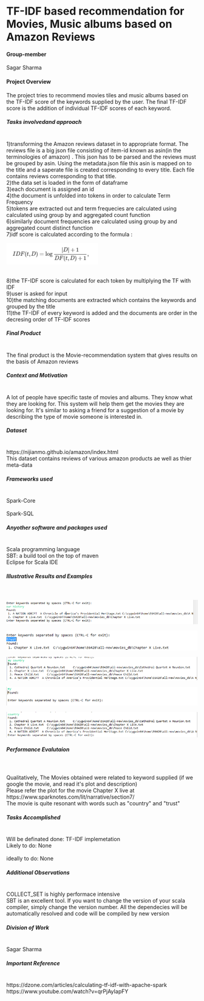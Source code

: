 # TF-IDF based recommendation for Movies, Music albums based on Amazon Reviews


<h4>Group-member</h4>
Sagar Sharma

<h4>Project Overview </h4>
The project tries to recommend movies tiles and music albums based on the TF-IDF score of the keywords supplied by the user.
The final TF-IDF score is the addition of individual TF-IDF scores of each keyword.

<h5>Tasks involvedand approach</h5>
<br>1)transforming the Amazon reviews dataset in to appropriate format. The reviews file is a big json file consisting of item-id known as asin(in the terminologies of amazon) . This json has to be parsed and the reviews must be grouped by asin. Using the metadata.json file this asin is mapped on to the title and a saperate file is created corresponding to every title. Each file contains reviews corresponding to that title.
<br>2)the data set is loaded in the form of dataframe
<br>3)each document is assigned an id
<br>4)the document is unfolded into tokens in order to calculate Term Frequency
<br>5)tokens are extracted out and term frequecies are calculated using calculated using group by and aggregated count function
<br>6)similarly document frequencies are calculated using group by and aggregated count distinct function
<br>7)idf score is calculated according to the formula :

![Formula](formula.PNG)

<br>8)the TF-IDF score is calculated for each token by multiplying the TF with IDF
<br>9)user is asked for input
<br>10)the matching documents are extracted which contains the keywords and grouped by the title
<br>11)the TF-IDF of every keyword is added and the documents are order in the decresing order of TF-IDF scores

<h5>Final Product</h5>
<br>The final product is the Movie-recommendation system that gives results on the basis of Amazon reviews

<h5>Context and Motivation</h5>
<br>A lot of people have specific taste of movies and albums. They know what they are looking for. This system will help them get the movies they are looking for. It's similar to asking a friend for a suggestion of a movie by describing the type of movie someone is interested in.

<h5>Dataset</h5>
<br>https://nijianmo.github.io/amazon/index.html
<br>This dataset contains reviews of various amazon products ae well as thier meta-data

<h5>Frameworks used</h5>
<br>Spark-Core</br>
<br>Spark-SQL

<h5>Anyother software and packages used </h5>
<br>Scala programming language
<br>SBT: a build tool on the top of maven
<br>Eclipse for Scala IDE

<h5>Illustrative Results and Examples</h5>
<br>

![Image of Yaktocat1](1.PNG)

![Image of Yaktocat2](2.PNG)

![Image of Yaktocat3](3.PNG)

![Image of Yaktocat4](4.PNG)

![Image of Yaktocat5](5.PNG)


<h5>Performance Evalutaion</h5>
<br>
<br>Qualitatively, The Movies obtained were related to keyword supplied (if we google the movie, and read it's plot and description)
<br>Please refer the plot for the movie Chapter X live at 
<br>https://www.sparknotes.com/lit/narrative/section7/
<br>The movie is quite resonant with words such as "country" and "trust"

<h5>Tasks Accomplished</h5>
<br>Will be definated done: TF-IDF implemetation
<br>Likely to do: None </br>
<br>ideally to do: None </br>

<h5>Additional Observations</h5>
<br>COLLECT_SET is highly performace intensive
<br> SBT is an excellent tool. If you want to change the version of your scala compiler, simply change the version number. All the dependecies will be automatically resolved and code will be compiled by new version

<h5>Division of Work</h5>
<br>Sagar Sharma


<h5>Important Reference </h5>
<br>https://dzone.com/articles/calculating-tf-idf-with-apache-spark
<br>https://www.youtube.com/watch?v=qrPjAyIapFY







